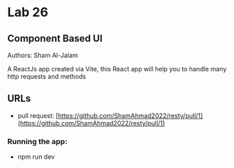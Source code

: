 # Lab 26
## Component Based UI
Authors: Sham Al-Jalam

A ReactJs app created via Vite, this React app will help you to handle many http requests and methods
## URLs

*  pull request: [https://github.com/ShamAhmad2022/resty/pull/1](https://github.com/ShamAhmad2022/resty/pull/1)


### Running the app:
* npm run dev
